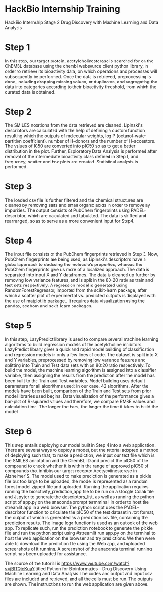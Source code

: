 # HackBio Internship Training
HackBio Internship Stage 2 Drug Discovery with Machine Learning and Data Analysis
# Step 1
In this step, our target protein, acetylcholinesterase is searched for on the ChEMBL database using the chembl websource client python library, in order to retrieve its bioactivity data, on which operations and processes will subsequently be performed. Once the data is retrieved, preprocessing is done, including dropping missing values, or duplicates, and segregating the data into categories according to their bioactivity threshold, from which the curated data is obtained.
# Step 2
The SMILES notations from the data retrieved are cleaned. Lipinski's descriptors are calculated with the help of defining a custom function, resulting which the outputs of molecular weights, log P (octanol-water partition coefficient), number of H-donors and the number of H-acceptors. The values of IC50 are converted into pIC50 so as to get a better distribution in the plot. Further, Exploratory Data Analysis is performed after removal of the intermediate bioactivity class defined in Step 1, and frequency, scatter and box plots are created. Statistical analysis is performed. 
# Step 3
The loaded csv file is further filtered and the chemical structures are cleaned by removing salts and small organic acids in order to remove ay impurities. The output consists of PubChem fingerprints using PADEL-descriptor, which are calculated and tabulated. The data is shifted and rearranged, so as to serve as a more convenient input for Step4.
# Step 4
The input file consists of the PubChem fingerprints retrieved in Step 3. Now, PubChem fingerprints are being used, as Lipinski's descriptors have a global approach to deducing the molecule's properties, whereas the PubChem fingerprints give us more of a localized approach. The data is separated into input X and Y dataframes. The data is cleaned up further by removing low variance features, and is split in the 80-20 ratio as train and test sets respectively. A regression model is generated using RandomForestRegressor, imported from the scikit-learn package, after which a scatter plot of experimental vs. predicted outputs is displayed with the use of matplotlib package.. It requires data visualization using the pandas, seaborn and sckit-learn packages.
# Step 5
In this step, LazyPredict library is used to compare several machine learning algorithms to build regression models of the acetylcholine inhibitors. LazyPredict library gives a quick and rapid model building of classification and regression models in only a few lines of code. The dataset is split into X and Y variables, preprocessed by removing low variance features and splitting into Train and Test data sets with an 80:20 ratio respectively. 
To build the model, the machine learning algorithm is assigned into a classifier variable, then assigning the results from the prediction after the model has been built to the Train and Test variables.
Model building uses default parameters for all algorithms used; in our case, 42 algorithms. After the models have been built, comparison of the Train and Test sets from prior model libraries used begins. Data visualization of the performance gives a bar-plot of R-squared values and therefore, we compare RMSE values and calculation time. The longer the bars, the longer the time it takes to build the model. 
# Step 6
This step entails deploying our model built in Step 4 into a web application. There are several ways to deploy a model, but the tutorial adopted a method of deploying such that, to make a prediction, we input our text file which is the SMILES annotation and the ChemBL ID and predict the pIC50 of the compound to check whether it is within the range of approved pIC50 of compounds that inhibits our target receptor Acetycolinesterase in Alzheimer'S.
The model used to make prediction is generated as a pickle file but too large to be uploaded, the model is represented as a random forest model zipped file and uploaded.
Running the application requires running the bioactivity_prediction_app file to be run on a Google Colab file and Jupyter to generate the descriptors_list, as well as running the python script of app.py on the anaconda prompt termminal, in order to host the streamlit app in a web browser. The python script uses the PADEL-descriptor function to calculate the pIC50 of the test dataset in .txt format, the output of which is generated as a prediction.csv file, containing the prediction results. The image logo function is used as an outlook of the web app.
To replicate such, run the prediction notebook to generate the pickle file and run the python script using #streamlit run app.py on the terminal to host the web application on the browser and try predictions. We then were able to download the prediction file using the Web app, and uploaded screenshots of it running. A screenshot of the anaconda terminal running script has been uploaded for assistance.

The source of the tutorial is https://www.youtube.com/watch?v=jBlTQjcKuaY titled Python for Bioinformatics - Drug Discovery Using Machine Learning and Data Analysis
The codes and output and input csv files are included and retrieved, and all the cells must be run. The outputs are shown. The instructions to run the web application are given above.
